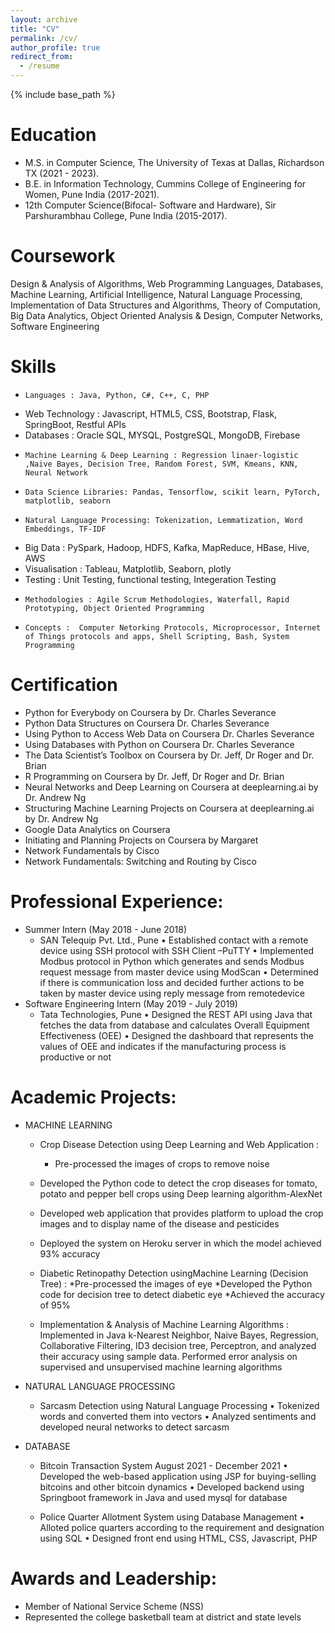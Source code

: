 ```yaml
---
layout: archive
title: "CV"
permalink: /cv/
author_profile: true
redirect_from:
  - /resume
---
```


{% include base_path %}

Education
======

- M.S. in Computer Science, The University of Texas at Dallas, Richardson TX  (2021 - 2023).
- B.E. in Information Technology, Cummins College of Engineering for Women, Pune India (2017-2021).
- 12th Computer Science(Bifocal- Software and Hardware), Sir Parshurambhau College, Pune India (2015-2017).

Coursework
======
Design & Analysis of Algorithms, Web Programming Languages, Databases, Machine Learning, Artificial Intelligence, Natural Language Processing, Implementation of Data Structures and Algorithms, Theory of Computation, Big Data Analytics, Object Oriented Analysis & Design, Computer Networks, Software Engineering

Skills
======
-	  Languages : Java, Python, C#, C++, C, PHP
-   Web Technology : Javascript, HTML5, CSS, Bootstrap, Flask, SpringBoot, Restful APIs
-   Databases : Oracle SQL, MYSQL, PostgreSQL, MongoDB,  Firebase
-	  Machine Learning & Deep Learning : Regression linaer-logistic ,Naive Bayes, Decision Tree, Random Forest, SVM, Kmeans, KNN, Neural Network
-	  Data Science Libraries: Pandas, Tensorflow, scikit learn, PyTorch, matplotlib, seaborn
-	  Natural Language Processing: Tokenization, Lemmatization, Word Embeddings, TF-IDF 
-   Big Data : PySpark, Hadoop, HDFS, Kafka, MapReduce, HBase, Hive, AWS
-   Visualisation : Tableau, Matplotlib, Seaborn, plotly 
-   Testing : Unit Testing, functional testing, Integeration Testing
-	  Methodologies : Agile Scrum Methodologies, Waterfall, Rapid Prototyping, Object Oriented Programming
-	  Concepts :  Computer Netorking Protocols, Microprocessor, Internet of Things protocols and apps, Shell Scripting, Bash, System Programming

Certification 
=====
-   Python for Everybody on Coursera by Dr. Charles Severance
-   Python Data Structures on Coursera Dr. Charles Severance
-   Using Python to Access Web Data on Coursera Dr. Charles Severance 
-   Using Databases with Python on Coursera Dr. Charles Severance
-   The Data Scientist’s Toolbox on Coursera by Dr. Jeff, Dr Roger and Dr. Brian
-   R Programming on Coursera by Dr. Jeff, Dr Roger and Dr. Brian
-   Neural Networks and Deep Learning on Coursera at deeplearning.ai by Dr. Andrew Ng
-   Structuring Machine Learning Projects on Coursera at deeplearning.ai by Dr. Andrew Ng
-   Google Data Analytics on Coursera
-   Initiating and Planning Projects on Coursera by Margaret 
-   Network Fundamentals by Cisco
-   Network Fundamentals: Switching and Routing by Cisco

Professional Experience:
======
- Summer Intern (May 2018 - June 2018)
    - SAN Telequip Pvt. Ltd., Pune
	• Established contact with a remote device using SSH protocol with SSH Client –PuTTY
	• Implemented Modbus protocol in Python which generates and sends Modbus request message from master device using ModScan
	• Determined if there is communication loss and decided further actions to be taken by master device using reply message from remotedevice
- Software Engineering Intern (May 2019 - July 2019)
    - Tata Technologies, Pune
	• Designed the REST API using Java that fetches the data from database and calculates Overall Equipment Effectiveness (OEE)
	• Designed the dashboard that represents the values of OEE and indicates if the manufacturing process is productive or not


Academic Projects:
======
- MACHINE LEARNING
     - Crop Disease Detection using Deep Learning and Web Application :
     	- Pre-processed the images of crops to remove noise
	- Developed the Python code to detect the crop diseases for tomato, potato and pepper bell crops using Deep learning algorithm-AlexNet
	- Developed web application that provides platform to upload the crop images and to display name of the disease and pesticides
	- Deployed the system on Heroku server in which the model achieved 93% accuracy 

     - Diabetic Retinopathy Detection usingMachine Learning (Decision Tree) :
        *Pre-processed the images of eye
	*Developed the Python code for decision tree to detect diabetic eye
	*Achieved the accuracy of 95%
     
     - Implementation & Analysis of Machine Learning Algorithms : 
     Implemented in Java k-Nearest Neighbor, Naive Bayes, Regression, Collaborative Filtering, ID3 decision tree, Perceptron, and analyzed their accuracy using sample data. Performed error analysis on supervised and unsupervised machine learning algorithms

  
- NATURAL LANGUAGE PROCESSING

     - Sarcasm Detection using Natural Language Processing
        • Tokenized words and converted them into vectors
	• Analyzed sentiments and developed neural networks to detect sarcasm

- DATABASE

     - Bitcoin Transaction System August 2021 - December 2021
	• Developed the web-based application using JSP for buying-selling bitcoins and other bitcoin dynamics
	• Developed backend using Springboot framework in Java and used mysql for database

     -  Police Quarter Allotment System using Database Management 
	• Alloted police quarters according to the requirement and designation using SQL
	• Designed front end using HTML, CSS, Javascript, PHP
     
Awards and Leadership:
======
- Member of National Service Scheme (NSS) 
- Represented the college basketball team at district and state levels
